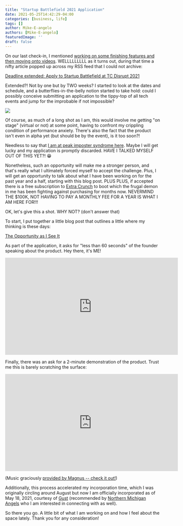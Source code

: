 ```yaml
---
title: "Startup Battlefield 2021 Application"
date: 2021-05-25T14:42:29-04:00
categories: [business, life]
tags: []
author: Mike-E-angelo
authors: [Mike-E-angelo]
featuredImage: ''
draft: false
---
```


On our last check-in, I mentioned [working on some finishing features and then moving onto videos](/2021/05/may-2021-status-update/).  WELLLLLLLLL as it turns out, during that time a nifty article popped up across my RSS feed that I could not archive: 

[Deadline extended: Apply to Startup Battlefield at TC Disrupt 2021](https://techcrunch.com/2021/05/14/deadline-extended-apply-to-startup-battlefield-at-tc-disrupt-2021/)

Extended?!  Not by one but by TWO weeks?  I started to look at the dates and schedule, and a butterflies-in-the-belly notion started to take hold: could I possibly conceive submitting an application to the tippy-top of all tech events and jump for the improbable if not impossible?

![](https://media3.giphy.com/media/XWwIzh5GIWWf6/giphy.gif?cid=ecf05e47rfzcr28y5ync4a8ach2mhlcn4eer94xb0xw6e0mv&rid=giphy.gif&ct=g)

Of course, as much of a long shot as I am, this would involve me getting "on stage" (virtual or not) at some point, having to confront my crippling condition of performance anxiety.  There's also the fact that the product isn't even in alpha yet (but should be by the event), is it too soon?!

Needless to say that [I am at peak imposter syndrome here](https://en.wikipedia.org/wiki/Impostor_syndrome).  Maybe I will get lucky and my application is promptly discarded.  HAVE I TALKED MYSELF OUT OF THIS YET?! 😁

Nonetheless, such an opportunity will make me a stronger person, and that's really what I ultimately forced myself to accept the challenge.  Plus, I will get an opportunity to talk about what I have been working on for the past year and a half, starting with this blog post. PLUS PLUS, if accepted there is a free subscription to [Extra Crunch](https://techcrunch.com/extracrunch/) to boot which the frugal demon in me has been fighting against purchasing for months now.  NEVERMIND THE $100K, NOT HAVING TO PAY A MONTHLY FEE FOR A YEAR IS WHAT I AM HERE FOR!!!

OK, let's give this a shot. WHY NOT? (don't answer that)

To start, I put together a little blog post that outlines a little where my thinking is these days:

[The Opportunity as I See It](/2021/05/the-opportunity-as-i-see-it/)

As part of the application, it asks for "less than 60 seconds" of the founder speaking about the product.  Hey there, it's ME!

<iframe width="560" height="315"
src="https://www.youtube.com/embed/S5lSVNwH_Mg" 
frameborder="0" 
allow="accelerometer; autoplay; encrypted-media; gyroscope; picture-in-picture" 
allowfullscreen></iframe>

Finally, there was an ask for a 2-minute demonstration of the product.  Trust me this is barely scratching the surface:

<iframe width="560" height="315"
src="https://www.youtube.com/embed/YI0U8wJSqfU" 
frameborder="0" 
allow="accelerometer; autoplay; encrypted-media; gyroscope; picture-in-picture" 
allowfullscreen></iframe>

(Music graciously [provided by Magnus -- check it out!](https://www.youtube.com/playlist?list=PLxjh1RG48lm2fGEK-bF6vVM1dTpGGIywe))

Additionally, this process accelerated my incorporation time, which I was originally circling around August but now I am officially incorporated as of May 18, 2021, courtesy of [Gust](https://gust.com/launch?partner_code=60a3de47e89d960004e4ee18) (recommended by [Northern Michigan Angels](https://www.northernmichiganangels.com/) who I am interested in connecting with as well).

So there you go.  A little bit of what I am working on and how I feel about the space lately.  Thank you for any consideration!

